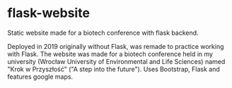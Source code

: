 # flask-website
Static website made for a biotech conference with flask backend.

Deployed in 2019 originally without Flask, was remade to practice working with Flask. The website was made for a biotech conference held in my university (Wrocław University of Environmental and Life Sciences) named "Krok w Przyszłość" ("A step into the future"). Uses Bootstrap, Flask and features google maps.
